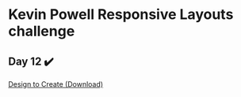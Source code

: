# Kevin Powell Responsive Layouts challenge

## Day 12 ✔️
[Design to Create (Download)](https://courses.kevinpowell.co/rails/active_storage/blobs/redirect/eyJfcmFpbHMiOnsibWVzc2FnZSI6IkJBaHBBNlpLRkE9PSIsImV4cCI6bnVsbCwicHVyIjoiYmxvYl9pZCJ9fQ==--37ca56248e45017444fc539810beb8f126b6bcc3/flexbox-challenge-4.zip?disposition=attachment)